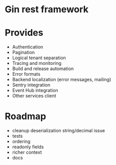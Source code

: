 # Gin rest framework

# Provides

* Authentication
* Pagination 
* Logical tenant separation
* Tracing and monitoring
* Build and release automation
* Error formats
* Backend localization (error messages, mailing)
* Sentry integration
* Event Hub integration
* Other services client


# Roadmap

* cleanup deserialization string/decimal issue
* tests
* ordering
* readonly fields
* richer context
* docs